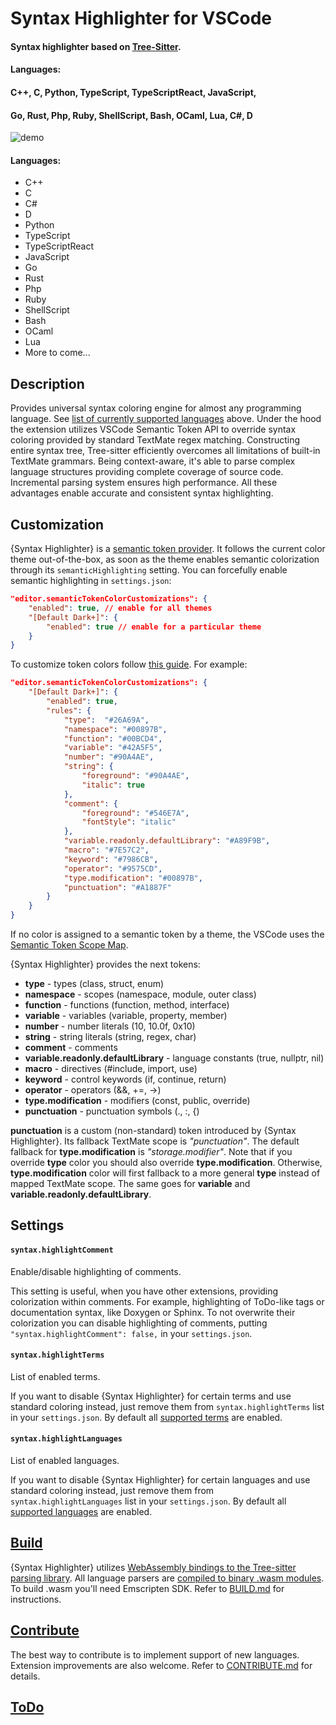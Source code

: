 # Syntax Highlighter for VSCode

#### Syntax highlighter based on [Tree-Sitter](https://tree-sitter.github.io/tree-sitter/).
#### Languages:
#### C++, C, Python, TypeScript, TypeScriptReact, JavaScript,
#### Go, Rust, Php, Ruby, ShellScript, Bash, OCaml, Lua, C#, D

![demo](images/demo.gif)

#### Languages:
* C++
* C
* C#
* D
* Python
* TypeScript
* TypeScriptReact
* JavaScript
* Go
* Rust
* Php
* Ruby
* ShellScript
* Bash
* OCaml
* Lua
* More to come...

## Description

Provides universal syntax coloring engine for almost any programming language.
See [list of currently supported languages](#languages) above. Under the hood the
extension utilizes VSCode Semantic Token API to override syntax coloring provided
by standard TextMate regex matching. Constructing entire syntax tree, Tree-sitter
efficiently overcomes all limitations of built-in TextMate grammars. Being
context-aware, it's able to parse complex language structures providing complete
coverage of source code. Incremental parsing system ensures high performance.
All these advantages enable accurate and consistent syntax highlighting.

## Customization

{Syntax Highlighter} is a
[semantic token provider](https://code.visualstudio.com/api/language-extensions/semantic-highlight-guide).
It follows the current color theme out-of-the-box, as soon as the theme
enables semantic colorization through its `semanticHighlighting` setting.
You can forcefully enable semantic highlighting in `settings.json`:

```json
"editor.semanticTokenColorCustomizations": {
    "enabled": true, // enable for all themes
    "[Default Dark+]": {
        "enabled": true // enable for a particular theme
    }
}
```

To customize token colors follow
[this guide](https://code.visualstudio.com/docs/getstarted/themes#_editor-semantic-highlighting).
For example:

```json
"editor.semanticTokenColorCustomizations": {
    "[Default Dark+]": {
        "enabled": true,
        "rules": {
            "type":  "#26A69A",
            "namespace": "#00897B",
            "function": "#00BCD4",
            "variable": "#42A5F5",
            "number": "#90A4AE",
            "string": {
                "foreground": "#90A4AE",
                "italic": true
            },
            "comment": {
                "foreground": "#546E7A",
                "fontStyle": "italic"
            },
            "variable.readonly.defaultLibrary": "#A89F9B",
            "macro": "#7E57C2",
            "keyword": "#7986CB",
            "operator": "#9575CD",
            "type.modification": "#00897B",
            "punctuation": "#A1887F"
        }
    }
}
```

If no color is assigned to a semantic token by a theme, the VSCode uses the
[Semantic Token Scope Map](https://code.visualstudio.com/api/language-extensions/semantic-highlight-guide#semantic-token-scope-map).

{Syntax Highlighter} provides the next tokens:
* **type** - types (class, struct, enum)
* **namespace** - scopes (namespace, module, outer class)
* **function** - functions (function, method, interface)
* **variable** - variables (variable, property, member)
* **number** - number literals (10, 10.0f, 0x10)
* **string** - string literals (string, regex, char)
* **comment** - comments
* **variable.readonly.defaultLibrary** - language constants (true, nullptr, nil)
* **macro** - directives (#include, import, use)
* **keyword** - control keywords (if, continue, return)
* **operator** - operators (&&, +=, ->)
* **type.modification** - modifiers (const, public, override)
* **punctuation** - punctuation symbols (., :, {)

**punctuation** is a custom (non-standard) token introduced by {Syntax Highlighter}.
Its fallback TextMate scope is *"punctuation"*. The default fallback for
**type.modification** is *"storage.modifier"*. Note that if you override **type**
color you should also override **type.modification**. Otherwise, **type.modification**
color will first fallback to a more general **type** instead of mapped TextMate scope.
The same goes for **variable** and **variable.readonly.defaultLibrary**.

## Settings
#### `syntax.highlightComment`
Enable/disable highlighting of comments.

This setting is useful, when you have other extensions, providing colorization within
comments. For example, highlighting of ToDo-like tags or documentation syntax, like
Doxygen or Sphinx. To not overwrite their colorization you can disable highlighting of
comments, putting `"syntax.highlightComment": false,` in your `settings.json`.

#### `syntax.highlightTerms`
List of enabled terms.

If you want to disable {Syntax Highlighter} for certain terms and use standard
coloring instead, just remove them from `syntax.highlightTerms` list in your
`settings.json`. By default all [supported terms]((#customization)) are enabled.

#### `syntax.highlightLanguages`
List of enabled languages.

If you want to disable {Syntax Highlighter} for certain languages and use standard
coloring instead, just remove them from `syntax.highlightLanguages` list in your
`settings.json`. By default all [supported languages]((#languages)) are enabled.

## [Build](BUILD.md)

{Syntax Highlighter} utilizes
[WebAssembly bindings to the Tree-sitter parsing library](https://github.com/tree-sitter/tree-sitter/tree/master/lib/binding_web).
All language parsers are
[compiled to binary .wasm modules](https://github.com/tree-sitter/tree-sitter/tree/master/lib/binding_web#generate-wasm-language-files).
To build .wasm you'll need Emscripten SDK. Refer to [BUILD.md](BUILD.md) for instructions.

## [Contribute](CONTRIBUTE.md)

The best way to contribute is to implement support of new languages. Extension
improvements are also welcome. Refer to [CONTRIBUTE.md](CONTRIBUTE.md) for details.

## [ToDo](TODO.md)

